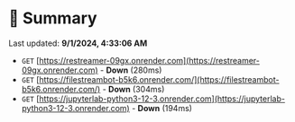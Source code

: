 # 📖 Summary
Last updated: **9/1/2024, 4:33:06 AM**

- `GET` [https://restreamer-09gx.onrender.com](https://restreamer-09gx.onrender.com) - **Down** (280ms)
- `GET` [https://filestreambot-b5k6.onrender.com/](https://filestreambot-b5k6.onrender.com/) - **Down** (304ms)
- `GET` [https://jupyterlab-python3-12-3.onrender.com](https://jupyterlab-python3-12-3.onrender.com) - **Down** (194ms)
